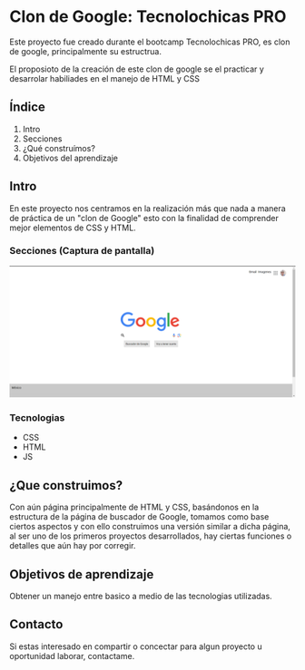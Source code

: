 # Clon de Google: Tecnolochicas PRO 

Este proyecto fue creado durante el bootcamp Tecnolochicas PRO, es clon de google, principalmente su estructrua. 

El proposioto de la creación de este clon de google se el practicar y desarrolar habiliades en el manejo de HTML y CSS


## Índice 
 1. Intro
 2. Secciones
 3. ¿Qué construímos? 
 4. Objetivos del aprendizaje 


## Intro 
En este proyecto nos centramos en la realización más que nada a manera de práctica de un "clon de Google" esto con la finalidad de comprender mejor elementos de CSS y HTML.  

### Secciones (Captura de pantalla)
![Alt text](assets/image.png)

### Tecnologias 
 - CSS
 - HTML
 - JS 

## ¿Que construimos?
Con aún página principalmente de HTML y CSS, basándonos en la estructura de la página de buscador de Google, tomamos como base ciertos aspectos y con ello construimos una versión similar a dicha página, al ser uno de los primeros proyectos desarrollados, hay ciertas funciones o detalles que aún hay por corregir. 

## Objetivos de aprendizaje
Obtener un manejo entre basico a medio de las tecnologias utilizadas. 

## Contacto 
Si estas interesado en compartir o concectar para algun proyecto u oportunidad laborar, contactame. 


